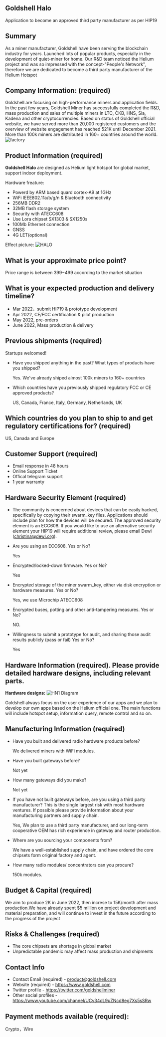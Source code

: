 
## Goldshell Halo
Application to become an approved third party manufacturer as per HIP19

## Summary

As a miner manufacturer, Goldshell have been serving the blockchain industry for years. Launched lots of  popular products, especially in the development of quiet-miner for home. Our R&D team noticed the Helium project and was so impressed with the concept-"People's Network", therefore we are dedicated to become a third party manufacturer of the Helium Hotspot

## Company Information: (required)
 Goldshell are focusing on high-performance miners and application fields. In the past few years, Goldshell Miner has successfully completed the R&D, mass production and sales of multiple miners in LTC, CKB, HNS, Sia, Kadena and other cryptocurrencies. Based on status of Goldshell official website, we have served more than 20,000 registered customers and the overview of website engagement has reached 521K until December 2021. More than 100k miners are distributed in 160+ countries around the world.
 ![factory](./Goldshell/factory.png)


## Product Information (required)
**Goldshell Halo** are designed as Helium light hotspot for global market, support  indoor deployment.

 Hardware freature:
    
* Powerd by ARM based quard cortex-A9 at 1GHz
* WiFi IEEE802.11a/b/g/n & Bluetooth connectivity
* 256MB DDR2
* 32MB flash storage system
* Security with ATECC608
* Use Lora chipset SX1303 & SX1250s
* 100Mb Ethernet connection 
* GNSS 
* 4G LET(optional)

Effect picture:
![HALO](./Goldshell/Goldshell-light-hotspot.jpg)

## What is your approximate price point?  
 Price range is between $399-$499 according to the market situation
## What is your expected production and delivery timeline?
 * Mar 2022，submit HIP19 & prototype development 
 * Apr 2022, CE/FCC certification & pilot production
 * May 2022, pre-orders
 * June 2022, Mass production & delivery

## Previous shipments (required)
Startups welcomed!
* Have you shipped anything in the past? What types of products have you shipped?
  
    Yes. We've already shiped almost 100k miners to 160+ countries

* Which countries have you previously shipped regulatory FCC or CE approved products?
  
  US, Canada, France, Italy, Germany, Netherlands, UK
## Which countries do you plan to ship to and get regulatory certifications for? (required)
 US, Canada and Europe
## Customer Support (required)
* Email response in 48 hours
* Online Support Ticket
* Offical telegram support
* 1 year warranty

## Hardware Security Element (required)
* The community is concerned about devices that can be easily hacked, specifically by copying their swarm_key files. Applications should include plan for how the devices will be secured. The approved security element is an ECC608. If you would like to use an alternative security element your HIP19 will require additional review, please email Dewi (christina@dewi.org).
* Are you using an ECC608. Yes or No?
  
  Yes
* Encrypted/locked-down firmware. Yes or No?

    Yes
* Encrypted storage of the miner swarm_key, either via disk encryption or hardware measures. Yes or No?

    Yes, we use Microchip ATECC608
* Encrypted buses, potting and other anti-tampering measures. Yes or No?   
   
    NO.
* Willingness to submit a prototype for audit, and sharing those audit results publicly (pass or fail) Yes or No?

    Yes

## Hardware Information (required). Please provide detailed hardware designs, including relevant parts.

**Hardware designs:**
![HN1 Diagram](./Goldshell/light-design.png)



Goldshell always focus on the user experience of our apps and we plan to develop our own apps based on the Helium official one. The main functions will include hotspot setup, information query, remote control and so on.

## Manufacturing Information (required)
* Have you built and delivered radio hardware products before?
  
  We delivered miners with WiFi modules.
* Have you built gateways before?
  
  Not yet
* How many gateways did you make?
  
  Not yet
* If you have not built gateways before, are you using a third party manufacturer? This is the single largest risk with most hardware ventures. If possible please provide information about your manufacturing partners and supply chain.
  
  Yes, We plan to use a third party manufacturer, and our long-term cooperative OEM has rich experience in gateway and router production.
* Where are you sourcing your components from?
  
  We have a well-established supply chain, and have ordered the core chipsets form original factory and agent.

* How many radio modules/ concentrators can you procure?
  
    150k modules.


## Budget & Capital (required) 
   We aim to produce 2K in June 2022, then increse to 15K/month after mass production.We have already spent $5 million on project development and material preparation, and will continue to invest in the future according to the progress of the project


## Risks & Challenges (required)

* The core chipsets are shortage in global market
* Unpredictable pandemic may affect mass production and shipments

## Contact Info
* Contact Email (required) - product@goldshell.com
* Website (required) - https://www.goldshell.com
* Twitter profile - https://twitter.com/goldshellminer
* Other social profiles - https://www.youtube.com/channel/UCv34dL9uZNcd8eg7Xs5sSRw


## Payment methods available (required):
Crypto，Wire